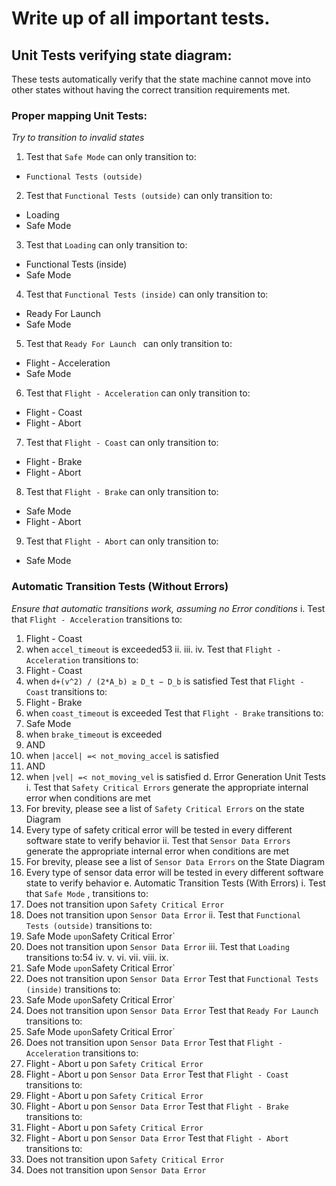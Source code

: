 # Write up of all important tests.

## Unit Tests verifying state diagram:

These tests automatically verify that the state machine cannot move into other states without having the correct transition requirements met.

### Proper mapping Unit Tests: 
  _Try to transition to invalid states_

1. Test that `Safe Mode` can only transition to:
  * `Functional Tests (outside)`
2. Test that `Functional Tests (outside)` can only transition to:
  * Loading
  * Safe Mode
3. Test that `Loading` can only transition to:
  * Functional Tests (inside)
  * Safe Mode
4. Test that `Functional Tests (inside)` can only transition to:
  * Ready For Launch
  * Safe Mode
5. Test that `Ready For Launch ` can only transition to:
  * Flight - Acceleration
  * Safe Mode
6. Test that ` Flight - Acceleration ` can only transition to:
  * Flight - Coast
  * Flight - Abort
7. Test that ` Flight - Coast ` can only transition to:
  * Flight - Brake
  * Flight - Abort
8. Test that ` Flight - Brake ` can only transition to:
  * Safe Mode
  * Flight - Abort
9. Test that ` Flight - Abort ` can only transition to:
  * Safe Mode

### Automatic Transition Tests (Without Errors)
  _Ensure that automatic transitions work, assuming no Error conditions_
i. Test that ` Flight - Acceleration ` transitions to:
1. Flight - Coast
2. when `accel_timeout` is exceeded53
ii.
iii.
iv.
Test that ` Flight - Acceleration ` transitions to:
1. Flight - Coast
2. when `d+(v^2) / (2*A_b) ≥ D_t − D_b` is satisfied
Test that ` Flight - Coast ` transitions to:
1. Flight - Brake
2. when `coast_timeout` is exceeded
Test that ` Flight - Brake ` transitions to:
1. Safe Mode
2. when `brake_timeout` is exceeded
3. AND
4. when `|accel| =< not_moving_accel` is satisfied
5. AND
6. when `|vel| =< not_moving_vel` is satisfied
d. Error Generation Unit Tests
i. Test that `Safety Critical Errors` generate the appropriate
internal error when conditions are met
1. For brevity, please see a list of `Safety Critical Errors`
on the state Diagram
2. Every type of safety critical error will be tested in
every different software state to verify behavior
ii.
Test that `Sensor Data Errors` generate the appropriate
internal error when conditions are met
1. For brevity, please see a list of `Sensor Data Errors`
on the State Diagram
2. Every type of sensor data error will be tested in every
different software state to verify behavior
e. Automatic Transition Tests (With Errors)
i. Test that ` Safe Mode ` , transitions to:
1. Does not transition upon `Safety Critical Error`
2. Does not transition upon `Sensor Data Error`
ii.
Test that ` Functional Tests (outside) ` transitions to:
1. Safe Mode ` upon `Safety Critical Error`
2. Does not transition upon `Sensor Data Error`
iii. Test that ` Loading ` transitions to:54
iv.
v.
vi.
vii.
viii.
ix.
1. Safe Mode ` upon `Safety Critical Error`
2. Does not transition upon `Sensor Data Error`
Test that ` Functional Tests (inside) ` transitions to:
1. Safe Mode ` upon `Safety Critical Error`
2. Does not transition upon `Sensor Data Error`
Test that ` Ready For Launch ` transitions to:
1. Safe Mode ` upon `Safety Critical Error`
2. Does not transition upon `Sensor Data Error`
Test that ` Flight - Acceleration ` transitions to:
1. Flight - Abort u
pon `Safety Critical Error`
2. Flight - Abort u
pon `Sensor Data Error`
Test that ` Flight - Coast ` transitions to:
1. Flight - Abort u
pon `Safety Critical Error`
2. Flight - Abort u
pon `Sensor Data Error`
Test that ` Flight - Brake ` transitions to:
1. Flight - Abort u
pon `Safety Critical Error`
2. Flight - Abort u
pon `Sensor Data Error`
Test that ` Flight - Abort ` transitions to:
1. Does not transition upon `Safety Critical Error`
2. Does not transition upon `Sensor Data Error`
